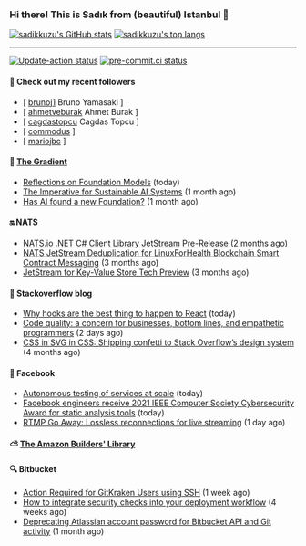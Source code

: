 ### Hi there! This is Sadık from (beautiful) Istanbul 👋

[![sadikkuzu's GitHub stats](https://github-readme-stats.vercel.app/api?username=sadikkuzu&show_icons=true&theme=dark&hide=stars&hide_title=true)](https://github.com/sadikkuzu)
[![sadikkuzu's top langs](https://github-readme-stats.vercel.app/api/top-langs/?username=sadikkuzu&langs_count=6&layout=compact&theme=dark&hide_title=true)](https://github.com/sadikkuzu)

---

[![Update-action status](https://github.com/sadikkuzu/sadikkuzu/actions/workflows/sadikkuzu.yml/badge.svg)](https://github.com/sadikkuzu/sadikkuzu/actions/workflows/sadikkuzu.yml)
[![pre-commit.ci status](https://results.pre-commit.ci/badge/github/sadikkuzu/sadikkuzu/master.svg)](https://results.pre-commit.ci/latest/github/sadikkuzu/sadikkuzu/master)

#### 🔭 Check out my recent followers

- [ [brunoj1](https://github.com/brunoj1) Bruno Yamasaki ]
- [ [ahmetveburak](https://github.com/ahmetveburak) Ahmet Burak ]
- [ [cagdastopcu](https://github.com/cagdastopcu) Cagdas Topcu ]
- [ [commodus](https://github.com/commodus)  ]
- [ [mariojbc](https://github.com/mariojbc)  ]


#### 🔻 [The Gradient](https://thegradient.pub)

- [Reflections on Foundation Models](https://thegradient.pub/reflections-on-foundation-models/) (today)
- [The Imperative for Sustainable AI Systems](https://thegradient.pub/sustainable-ai/) (1 month ago)
- [Has AI found a new Foundation?](https://thegradient.pub/has-ai-found-a-new-foundation/) (1 month ago)


#### 🔛 NATS

- [NATS.io .NET C# Client Library JetStream Pre-Release](https://nats.io/blog/jetstream-dotnet-pre-release/) (2 months ago)
- [NATS JetStream Deduplication for LinuxForHealth Blockchain Smart Contract Messaging](https://nats.io/blog/nats-jetstream-deduplication-for-lfh/) (3 months ago)
- [JetStream for Key-Value Store Tech Preview](https://nats.io/blog/kv-cli/) (3 months ago)


#### 📰 Stackoverflow blog

- [Why hooks are the best thing to happen to React](https://stackoverflow.blog/2021/10/20/why-hooks-are-the-best-thing-to-happen-to-react/) (today)
- [Code quality: a concern for businesses, bottom lines, and empathetic programmers](https://stackoverflow.blog/2021/10/18/code-quality-a-concern-for-businesses-bottom-lines-and-empathetic-programmers/) (2 days ago)
- [CSS in SVG in CSS: Shipping confetti to Stack Overflow’s design system](https://stackoverflow.blog/2021/05/31/shipping-confetti-to-stack-overflows-design-system/) (4 months ago)


#### 📢 Facebook

- [Autonomous testing of services at scale](https://engineering.fb.com/2021/10/20/developer-tools/autonomous-testing/) (today)
- [Facebook engineers receive 2021 IEEE Computer Society Cybersecurity Award for static analysis tools](https://engineering.fb.com/2021/10/20/security/static-analysis-award/) (today)
- [RTMP Go Away: Lossless reconnections for live streaming](https://engineering.fb.com/2021/10/19/open-source/rtmp-go-away/) (1 day ago)


#### ⛅ [The Amazon Builders' Library](https://aws.amazon.com/builders-library/)


#### 🔍 Bitbucket

- [Action Required for GitKraken Users using SSH](https://bitbucket.org/blog/action-required-for-gitkraken-users-using-ssh) (1 week ago)
- [How to integrate security checks into your deployment workflow](https://bitbucket.org/blog/bb-snyk-security) (4 weeks ago)
- [Deprecating Atlassian account password for Bitbucket API and Git activity](https://bitbucket.org/blog/deprecating-atlassian-account-password-for-bitbucket-api-and-git-activity) (1 month ago)
